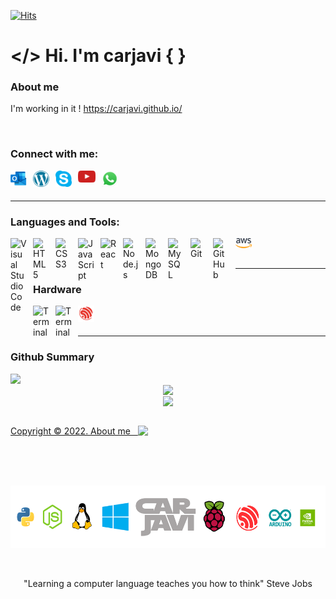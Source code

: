 <!-- Counter Visits:START -->

[![Hits](https://hits.seeyoufarm.com/api/count/incr/badge.svg?url=https%3A%2F%2Fgithub.com%2Fcarjavi%2Fhit-counter&count_bg=%2379C83D&title_bg=%23555555&icon=github.svg&icon_color=%23E7E7E7&title=Visitors%3A+Today%2FTotal&edge_flat=false)](https://hits.seeyoufarm.com)

<!-- Counter Visits:END -->

# </> Hi. I'm carjavi { }

### About me
I'm working in it !
https://carjavi.github.io/

<br>

### Connect with me:

<img  align="left" alt="" width="26px" style="padding-right:10px;" src="https://raw.githubusercontent.com/carjavi/carjavi/master/img/outlook.svg"/> 

<img  align="left" alt="" width="26px" style="padding-right:10px;" src="https://raw.githubusercontent.com/carjavi/carjavi/master/img/wordpress.svg"/> 

<img  align="left" alt="" width="26px" style="padding-right:10px;" src="https://cdn.jsdelivr.net/gh/devicons/devicon/icons/linkedin/linkedin-original.svg"/> 

<img  align="left" alt="" width="26px" style="padding-right:10px;" src="https://raw.githubusercontent.com/carjavi/carjavi/master/img/skype-icon.svg"/> 

<img  align="left" alt="" width="28px" style="padding-right:10px;" src="./img/cdnlogo.com_youtube-icon.svg"/> 

<img  align="left" alt="" width="26px" style="padding-right:10px;" src="./img/cdnlogo.com_whatsapp-icon.svg"/> 
     
<br>

<br>


---
### Languages and Tools:

<img align="left" alt="Visual Studio Code" width="26px" src="https://cdn.jsdelivr.net/gh/devicons/devicon/icons/vscode/vscode-original.svg" style="padding-right:10px;" />
<img align="left" alt="HTML5" width="26px" src="https://cdn.jsdelivr.net/gh/devicons/devicon/icons/html5/html5-original.svg" style="padding-right:10px;" />
<img align="left" alt="CSS3" width="26px" src="https://cdn.jsdelivr.net/gh/devicons/devicon/icons/css3/css3-original.svg" style="padding-right:10px;" />
<img align="left" alt="JavaScript" width="26px" src="https://cdn.jsdelivr.net/gh/devicons/devicon/icons/javascript/javascript-original.svg" style="padding-right:10px;" />
<img align="left" alt="React" width="26px" src="https://cdn.jsdelivr.net/gh/devicons/devicon/icons/react/react-original.svg" style="padding-right:10px;" />
<img align="left" alt="Node.js" width="26px" src="https://cdn.jsdelivr.net/gh/devicons/devicon/icons/nodejs/nodejs-original.svg" style="padding-right:10px;" />
<img align="left" alt="MongoDB" width="26px" src="https://cdn.jsdelivr.net/gh/devicons/devicon/icons/mongodb/mongodb-original.svg" style="padding-right:10px;" />
<img align="left" alt="MySQL" width="26px" src="https://cdn.jsdelivr.net/gh/devicons/devicon/icons/mysql/mysql-original.svg" style="padding-right:10px;" />
<img align="left" alt="Git" width="26px" src="https://cdn.jsdelivr.net/gh/devicons/devicon/icons/git/git-original.svg" style="padding-right:10px;" />
<img align="left" alt="GitHub" width="26px" src="https://user-images.githubusercontent.com/3369400/139448065-39a229ba-4b06-434b-bc67-616e2ed80c8f.png" style="padding-right:10px;" />

<img align="left" alt="" width="26px" src="https://cdn.jsdelivr.net/gh/devicons/devicon/icons/python/python-original.svg"  style="padding-right:10px;"/>

<img align="left" alt="Terminal" width="26px" src="./img/aws2.svg" style="padding-right:10px;" />

<img align="left" alt="" width="26px" style="padding-right:10px;" src="https://cdn.jsdelivr.net/gh/devicons/devicon/icons/azure/azure-original.svg" />

<img align="left" alt="" width="26px" style="padding-right:10px;" src="https://cdn.jsdelivr.net/gh/devicons/devicon/icons/googlecloud/googlecloud-original.svg" />
          
<img align="left" alt="" width="26px" style="padding-right:10px;" src="https://cdn.jsdelivr.net/gh/devicons/devicon/icons/bootstrap/bootstrap-original.svg" />
<img align="left" alt="" width="26px" style="padding-right:10px;" src="https://cdn.jsdelivr.net/gh/devicons/devicon/icons/docker/docker-original.svg" />
<img align="left" alt="" width="26px" style="padding-right:10px;" src="https://cdn.jsdelivr.net/gh/devicons/devicon/icons/sqlite/sqlite-original.svg" />
<img align="left" alt="" width="26px" style="padding-right:10px;" src="https://cdn.jsdelivr.net/gh/devicons/devicon/icons/bash/bash-original.svg" />
          
          
<br>

<br>


---
### Hardware

<img align="left" alt="Terminal" width="26px" src="https://cdn.jsdelivr.net/gh/devicons/devicon/icons/raspberrypi/raspberrypi-original.svg" style="padding-right:10px;" />

<img align="left" alt="Terminal" width="26px" style="padding-right:10px;" src="https://cdn.jsdelivr.net/gh/devicons/devicon/icons/arduino/arduino-original-wordmark.svg" />


<img  align="left" alt="" width="26px" style="padding-right:10px;" src="./img/espressif.svg"/> 

<br>

<br>
     
          
---    
 
### Github Summary   

<!-- Top Languages & GitHub Readme Stats:START -->

<div class="row" align="center">
  <div class="column" width="50%">
    <a href="https://github.com/carjavi/github-readme-stats">
      <img width="45%" align="left" src="https://github-readme-stats.vercel.app/api/top-langs/?username=carjavi&layout=compact" 
    </a>
  </div>
  <div class="column" width="50%">
    <a href="https://github.com/carjavi/github-readme-stats">
      <img width="45%" align="center" src="https://github-readme-stats.vercel.app/api?username=carjavi&show_icons=true&hide_border=false&title_color=4D92F0&icon_color=ff652f&bg_color=ffffff&text_color=09131B&border_color=EBE8E7"    
    </a>
 </div>
</div>
<div align="center">
  <div class="column" width="50%">
     <img align="center" src="https://github-readme-streak-stats.herokuapp.com/?user=carjavi"/>
  </div>
</div>
<!-- Top Languages & GitHub Readme Stats:END -->

<br>

<!-- carjavi.github.io](https://carjavi.github.io/) -->
<div>
  <p>
    Copyright &copy; 2022. About me &nbsp; <img  align="top" width="26" src="https://user-images.githubusercontent.com/3369400/139448065-39a229ba-4b06-434b-bc67-616e2ed80c8f.png"/> <br>
  </p>
</div>

<br>



<br>

<br>

<p align="center">
    <a href="https://instintodigital.net/" target="_blank"><img src="https://raw.githubusercontent.com/carjavi/carjavi/master/img/developer.png" height="100" alt="www.instintodigital.net"></a>
</p>
<br>
<p align="center">"Learning a computer language teaches you how to think" Steve Jobs </p>